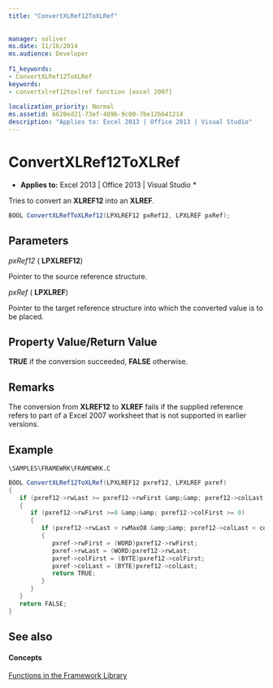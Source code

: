 ```yaml
---
title: "ConvertXLRef12ToXLRef"
 
 
manager: soliver
ms.date: 11/16/2014
ms.audience: Developer
 
f1_keywords:
- ConvertXLRef12ToXLRef
keywords:
- convertxlref12toxlref function [excel 2007]
 
localization_priority: Normal
ms.assetid: b620ed21-73ef-489b-9c00-7be12bb41214
description: "Applies to: Excel 2013 | Office 2013 | Visual Studio"
---
```


# ConvertXLRef12ToXLRef

 * **Applies to:** Excel 2013 | Office 2013 | Visual Studio * 
  
Tries to convert an **XLREF12** into an **XLREF**.
  
```cs
BOOL ConvertXLRefToXLRef12(LPXLREF12 pxRef12, LPXLREF pxRef);
```

## Parameters

 _pxRef12_ ( **LPXLREF12**)
  
Pointer to the source reference structure.
  
 _pxRef_ ( **LPXLREF**)
  
Pointer to the target reference structure into which the converted value is to be placed.
  
## Property Value/Return Value

 **TRUE** if the conversion succeeded, **FALSE** otherwise. 
  
## Remarks

The conversion from **XLREF12** to **XLREF** fails if the supplied reference refers to part of a Excel 2007 worksheet that is not supported in earlier versions. 
  
## Example

 `\SAMPLES\FRAMEWRK\FRAMEWRK.C`
  
```cs
BOOL ConvertXLRef12ToXLRef(LPXLREF12 pxref12, LPXLREF pxref)
{
   if (pxref12->rwLast >= pxref12->rwFirst &amp;&amp; pxref12->colLast >= pxref12->colFirst)
   {
      if (pxref12->rwFirst >=0 &amp;&amp; pxref12->colFirst >= 0)
      {
         if (pxref12->rwLast < rwMaxO8 &amp;&amp; pxref12->colLast < colMaxO8)
         {
            pxref->rwFirst = (WORD)pxref12->rwFirst;
            pxref->rwLast = (WORD)pxref12->rwLast;
            pxref->colFirst = (BYTE)pxref12->colFirst;
            pxref->colLast = (BYTE)pxref12->colLast;
            return TRUE;
         }
      }
   }
   return FALSE;
}
```

## See also

#### Concepts

[Functions in the Framework Library](functions-in-the-framework-library.md)

